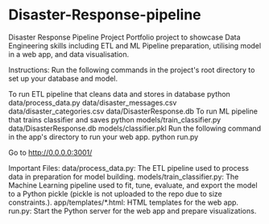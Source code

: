 # Disaster-Response-pipeline

Disaster Response Pipeline Project
Portfolio project to showcase Data Engineering skills including ETL and ML Pipeline preparation, utilising model in a web app, and data visualisation.

Instructions:
Run the following commands in the project's root directory to set up your database and model.

To run ETL pipeline that cleans data and stores in database python data/process_data.py data/disaster_messages.csv data/disaster_categories.csv data/DisasterResponse.db
To run ML pipeline that trains classifier and saves python models/train_classifier.py data/DisasterResponse.db models/classifier.pkl
Run the following command in the app's directory to run your web app. python run.py

Go to http://0.0.0.0:3001/

Important Files:
data/process_data.py: The ETL pipeline used to process data in preparation for model building.
models/train_classifier.py: The Machine Learning pipeline used to fit, tune, evaluate, and export the model to a Python pickle (pickle is not uploaded to the repo due to size constraints.).
app/templates/*.html: HTML templates for the web app.
run.py: Start the Python server for the web app and prepare visualizations.
